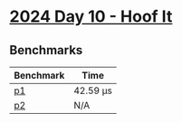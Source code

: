 # [2024 Day 10 - Hoof It](https://adventofcode.com/2024/day/10)

## Benchmarks

<!-- BEGIN benches -->
| Benchmark              | Time      |
| ---------------------- | --------- |
| [p1](./src/lib.rs#L11) | 42.59 µs |
| [p2](./src/lib.rs#L46) | N/A       |
<!-- END benches -->
<!-- BEGIN other_benches -->

<!-- END other_benches -->